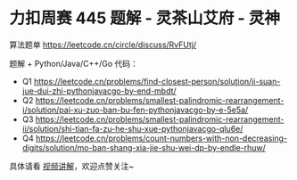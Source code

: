 # 力扣周赛 445 题解 - 灵茶山艾府 - 灵神

算法题单 https://leetcode.cn/circle/discuss/RvFUtj/

题解 + Python/Java/C++/Go 代码：
- Q1 https://leetcode.cn/problems/find-closest-person/solution/ji-suan-jue-dui-zhi-pythonjavacgo-by-end-mbdt/
- Q2 https://leetcode.cn/problems/smallest-palindromic-rearrangement-i/solution/pai-xu-zuo-ban-bu-fen-pythonjavacgo-by-e-5e5a/
- Q3 https://leetcode.cn/problems/smallest-palindromic-rearrangement-ii/solution/shi-tian-fa-zu-he-shu-xue-pythonjavacgo-qlu6e/
- Q4 https://leetcode.cn/problems/count-numbers-with-non-decreasing-digits/solution/mo-ban-shang-xia-jie-shu-wei-dp-by-endle-rhuw/

具体请看 [视频讲解](https://www.bilibili.com/video/BV1e3dBYLEDz/)，欢迎点赞关注~
